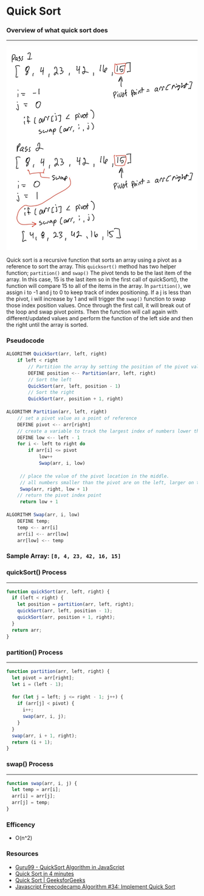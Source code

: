 # Quick Sort

### Overview of what quick sort does

***
![quickSort()](./img/quickSort().jpeg)

Quick sort is a recursive function that sorts an array using a pivot as a reference to sort the array. This `quicksort()` method has two helper function; `partition()` and `swap()` The pivot tends to be the last item of the array. In this case, 15 is the last item so in the first call of quickSort(), the function will compare 15 to all of the items in the array. In `partition()`, we assign i to -1 and j to 0 to keep track of index positioning. If a j is less than the pivot, i will increase by 1 and will trigger the `swap()` function to swap those index position values. 
Once through the first call, it will break out of the loop and swap pivot points. Then the function will call again with different/updated values and perform the function of the left side and then the right until the array is sorted.

### Pseudocode

```javascript
ALGORITHM QuickSort(arr, left, right)
    if left < right
        // Partition the array by setting the position of the pivot value
        DEFINE position <-- Partition(arr, left, right)
        // Sort the left
        QuickSort(arr, left, position - 1)
        // Sort the right
        QuickSort(arr, position + 1, right)

ALGORITHM Partition(arr, left, right)
    // set a pivot value as a point of reference
    DEFINE pivot <-- arr[right]
    // create a variable to track the largest index of numbers lower than the defined pivot
    DEFINE low <-- left - 1
    for i <- left to right do
        if arr[i] <= pivot
            low++
            Swap(arr, i, low)

     // place the value of the pivot location in the middle.
     // all numbers smaller than the pivot are on the left, larger on the right.
     Swap(arr, right, low + 1)
    // return the pivot index point
     return low + 1

ALGORITHM Swap(arr, i, low)
    DEFINE temp;
    temp <-- arr[i]
    arr[i] <-- arr[low]
    arr[low] <-- temp
```

### Sample Array: `[8, 4, 23, 42, 16, 15]`

### quickSort() Process

***
```javascript
function quickSort(arr, left, right) {
  if (left < right) {
    let position = partition(arr, left, right);
    quickSort(arr, left, position - 1);
    quickSort(arr, position + 1, right);
  }
  return arr;
}
```

### partition() Process

***
```javascript
function partition(arr, left, right) {
  let pivot = arr[right];
  let i = (left - 1);

  for (let j = left; j <= right - 1; j++) {
    if (arr[j] < pivot) {
      i++;
      swap(arr, i, j);
    }
  }
  swap(arr, i + 1, right);
  return (i + 1);
}
```

### swap() Process

***
```javascript
function swap(arr, i, j) {
  let temp = arr[i];
  arr[i] = arr[j];
  arr[j] = temp;
}
```

### Efficency

- O(n^2)

### Resources

- [Guru99 - QuickSort Algorithm in JavaScript](https://www.guru99.com/quicksort-in-javascript.html)
- [Quick Sort in 4 minutes](https://www.youtube.com/watch?v=Hoixgm4-P4M)  
- [Quick Sort | GeeksforGeeks](https://www.youtube.com/watch?v=PgBzjlCcFvc)
- [Javascript Freecodecamp Algorithm #34: Implement Quick Sort](https://www.youtube.com/watch?v=P6XGSKO2RzI)
